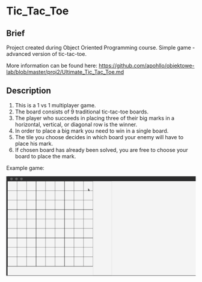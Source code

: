 # Tic_Tac_Toe

## Brief
Project created during Object Oriented Programming course. Simple game - advanced version of tic-tac-toe.

More information can be found here: https://github.com/apohllo/obiektowe-lab/blob/master/proj2/Ultimate_Tic_Tac_Toe.md

## Description

1. This is a 1 vs 1 multiplayer game.
2. The board consists of 9 traditional tic-tac-toe boards.
3. The player who succeeds in placing three of their big marks in a horizontal, vertical, or diagonal row is the winner.
4. In order to place a big mark you need to win in a single board.
5. The tile you choose decides in which board your enemy will have to place his mark.
6. If chosen board has already been solved, you are free to choose your board to place the mark.

Example game:
<p align="center">
  <img src="imgs/example.gif" />
</p>
